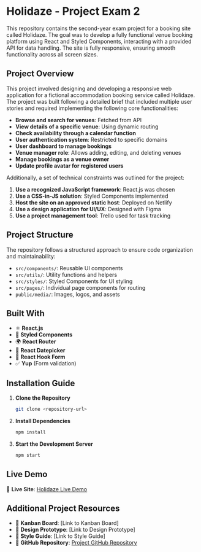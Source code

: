 # Holidaze - Project Exam 2

This repository contains the second-year exam project for a booking site called Holidaze. The goal was to develop a fully functional venue booking platform using React and Styled Components, interacting with a provided API for data handling. The site is fully responsive, ensuring smooth functionality across all screen sizes.

## Project Overview

This project involved designing and developing a responsive web application for a fictional accommodation booking service called Holidaze. The project was built following a detailed brief that included multiple user stories and required implementing the following core functionalities:

- **Browse and search for venues**: Fetched from API
- **View details of a specific venue**: Using dynamic routing
- **Check availability through a calendar function**
- **User authentication system**: Restricted to specific domains
- **User dashboard to manage bookings**
- **Venue manager role**: Allows adding, editing, and deleting venues
- **Manage bookings as a venue owner**
- **Update profile avatar for registered users**

Additionally, a set of technical constraints was outlined for the project:

1. **Use a recognized JavaScript framework**: React.js was chosen
2. **Use a CSS-in-JS solution**: Styled Components implemented
3. **Host the site on an approved static host**: Deployed on Netlify
4. **Use a design application for UI/UX**: Designed with Figma
5. **Use a project management tool**: Trello used for task tracking

## Project Structure

The repository follows a structured approach to ensure code organization and maintainability:

- `src/components/`: Reusable UI components
- `src/utils/`: Utility functions and helpers
- `src/styles/`: Styled Components for UI styling
- `src/pages/`: Individual page components for routing
- `public/media/`: Images, logos, and assets

## Built With

- ⚛️ **React.js**
- 💅 **Styled Components**
- 🌍 **React Router**
- 📆 **React Datepicker**
- 📝 **React Hook Form**
- ✅ **Yup** (Form validation)

## Installation Guide

1. **Clone the Repository**

   ```bash
   git clone <repository-url>
   ```

2. **Install Dependencies**

   ```bash
   npm install
   ```

3. **Start the Development Server**
   ```bash
   npm start
   ```

## Live Demo

🚀 **Live Site**: [Holidaze Live Demo](https://67bb9340cac48b0009501570--holidaze3333.netlify.app/#/)

## Additional Project Resources

- 📌 **Kanban Board**: [Link to Kanban Board]
- 📌 **Design Prototype**: [Link to Design Prototype]
- 📌 **Style Guide**: [Link to Style Guide]
- 📌 **GitHub Repository**: [Project GitHub Repository](https://github.com/AB30001/Project-Exam-2)
